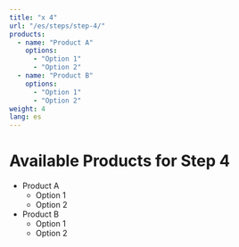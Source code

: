 ```yaml
---
title: "x 4"
url: "/es/steps/step-4/"
products:
  - name: "Product A"
    options:
      - "Option 1"
      - "Option 2"
  - name: "Product B"
    options:
      - "Option 1"
      - "Option 2"
weight: 4
lang: es
---
```


# Available Products for Step 4

- Product A
  - Option 1
  - Option 2
- Product B
  - Option 1
  - Option 2